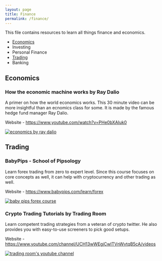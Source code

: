 ```yaml
---
layout: page
title: Finance
permalink: /finance/
---
```


This file contains resources to learn all things finance and economics.

- [Economics](#economics)
- Investing
- Personal Finance
- [Trading](#trading)
- Banking

## Economics

### How the economic machine works by Ray Dalio

A primer on how the world economics works. This 30 minute video can be more insightful than an ecnomics class for some. It is made by the famous hedge fund manager Ray Dalio.

Website - https://www.youtube.com/watch?v=PHe0bXAIuk0

[![economics by ray dalio](https://user-images.githubusercontent.com/4047597/66024983-fd19a880-e512-11e9-8440-07520405581a.png)](https://www.youtube.com/watch?v=PHe0bXAIuk0)

## Trading

### BabyPips - School of Pipsology

Learn forex trading from zero to expert level. Since this course focuses on core concepts as well, it can help with cryptocurrency and other trading as well.

Website - https://www.babypips.com/learn/forex

[![baby pips forex course](https://user-images.githubusercontent.com/4047597/66023808-e756b400-e50f-11e9-817e-839b47d95631.png)](https://www.babypips.com/learn/forex)

### Crypto Trading Tutorials by Trading Room

Learn competent trading strategies from a veteran of crypto twitter. He also provides you with easy-to-use screeners to pick good setups.

Website - https://www.youtube.com/channel/UCH13wWEgjCwITVnWvtqB5cA/videos

[![trading room's youtube channel](https://user-images.githubusercontent.com/4047597/66118879-13983080-e5f5-11e9-8491-8148903f9e66.png)](https://www.youtube.com/channel/UCH13wWEgjCwITVnWvtqB5cA/videos)
